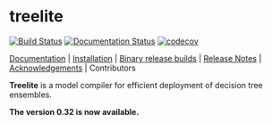 # treelite

[![Build Status](https://travis-ci.org/dmlc/treelite.svg?branch=master)](https://travis-ci.org/dmlc/treelite)
[![Documentation Status](https://readthedocs.org/projects/treelite/badge/?version=latest)](http://treelite.readthedocs.io/en/latest/?badge=latest)
[![codecov](https://codecov.io/gh/dmlc/treelite/branch/master/graph/badge.svg)](https://codecov.io/gh/dmlc/treelite)

[Documentation](http://treelite.io) |
[Installation](http://treelite.readthedocs.io/en/latest/install.html) |
[Binary release builds](https://github.com/hcho3/treelite-wheels) |
[Release Notes](NEWS.md) |
[Acknowledgements](ACKNOWLEDGMENTS.md) |
Contributors

**Treelite** is a model compiler for efficient deployment of decision tree
ensembles.

**The version 0.32 is now available.**
